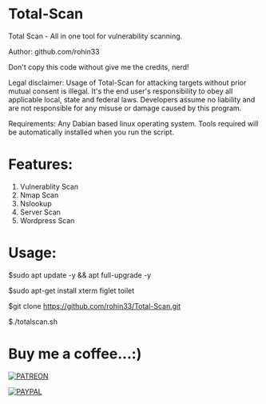 # Total-Scan

Total Scan - All in one tool for vulnerability scanning.


Author: github.com/rohin33


Don't copy this code without give me the credits, nerd!


Legal disclaimer:
Usage of Total-Scan for attacking targets without prior mutual consent is illegal. It's the end user's responsibility to obey all applicable local, state and federal laws. Developers assume no liability and are not responsible for any misuse or damage caused by this program.

Requirements:
Any Dabian based linux operating system.
Tools required will be automatically installed when you run the script.

# Features:
1. Vulnerablity Scan
2. Nmap Scan
3. Nslookup
4. Server Scan
5. Wordpress Scan

# Usage: 

$sudo apt update -y && apt full-upgrade -y

$sudo apt-get install xterm figlet toilet

$git clone https://github.com/rohin33/Total-Scan.git

$./totalscan.sh

# Buy me a coffee...:)

[![PATREON](http://orig06.deviantart.net/6b5f/f/2017/179/9/a/patreon_logo_icon_button_by_uluri-dbedpot.png)](https://www.patreon.com/rohin)

[![PAYPAL](https://www.paypal.com/webapps/mpp/paypal-popup)](https://www.paypal.me/rohin33)

